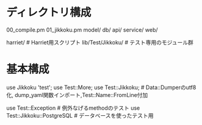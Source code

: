 # ディレクトリ構成
00_compile.pm
01_jikkoku.pm
model/
db/
api/
service/
web/

harriet/          # Harriet用スクリプト
lib/Test/Jikkoku/ # テスト専用のモジュール群

# 基本構成
use Jikkoku 'test';
use Test::More;
use Test::Jikkoku;  # Data::Dumperのutf8化, dump_yaml関数インポート,Test::Name::FromLine付加

use Test::Exception           # 例外なげるmethodのテスト
use Test::Jikkoku::PostgreSQL # データベースを使ったテスト用

